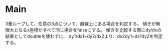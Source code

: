 # Main
3重ループして、任意の3点について、直線上にある場合を判定する。
傾きが無限大となるx座標がすべて同じ場合をfalseにする。
傾きを比較する際にdy/dxの結果としてdoubleを使わずに、
dy1/dx1=dy2/dx2より、dx2dy1=dx1dy2を判定する。
